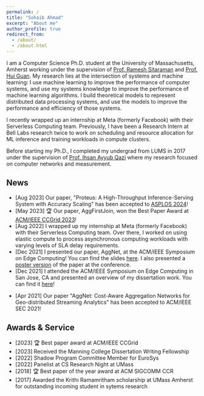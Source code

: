 ```yaml
---
permalink: /
title: "Sohaib Ahmad"
excerpt: "About me"
author_profile: true
redirect_from: 
  - /about/
  - /about.html
---
```


I am a Computer Science Ph.D. student at the University of Massachusetts, Amherst working under the supervision of [Prof. Ramesh Sitaraman](https://groups.cs.umass.edu/ramesh/) and [Prof. Hui Guan](https://guanh01.github.io/). My research lies at the intersection of systems and machine learning: I use machine learning to improve the performance of computer systems, and use my systems knowledge to improve the performance of machine learning algorithms. I build theoretical models to represent distributed data processing systems, and use the models to improve the performance and efficiency of those systems.

I recently wrapped up an internship at Meta (formerly Facebook) with their Serverless Computing team. Previously, I have been a Research Intern at Bell Labs research twice to work on scheduling and resource allocation for ML inference and training workloads in compute clusters.

Before starting my Ph.D., I completed my undergrad from LUMS in 2017 under the supervision of [Prof. Ihsan Ayyub Qazi](https://web.lums.edu.pk/~ihsan/) where my research focused on computer networks and measurement.

## News

- \[Aug 2023] Our paper, "Proteus: A High-Throughput Inference-Serving System with Accuracy Scaling" has been accepted to [ASPLOS 2024](https://www.asplos-conference.org/asplos2024/)!
- \[May 2023] 🏆 Our paper, AggFirstJoin, won the Best Paper Award at [ACM/IEEE CCGrid 2023](https://ccgrid2023.iisc.ac.in/)!
- \[Aug 2022] I wrapped up my internship at Meta (formerly Facebook) with their Serverless Computing team. Over there, I worked on using elastic compute to process asynchronous computing workloads with varying levels of SLA delay requirements.
- \[Dec 2021] I presented our paper, AggNet, at the ACM/IEEE Symposium on Edge Computing! You can find the slides [here](https://docs.google.com/presentation/d/1rYKvqSYF6Hzp3akycAFhhCMzwHYDoyhA/edit?usp=sharing&ouid=118429391061954035556&rtpof=true&sd=true). I also presented a [poster version](https://drive.google.com/file/d/1uzl7xuU3iQRNXTVWAooH0tZnhBRe8tmq/view?usp=sharing) of the paper at the conference.
- \[Dec 2021] I attended the ACM/IEEE Symposium on Edge Computing in San Jose, CA and presented an overview of my dissertation work. You can find it [here](https://docs.google.com/presentation/d/1zpZPCSeoudXF2qEwwm-WJMDjcYV0TUTU/edit?usp=sharing&ouid=118429391061954035556&rtpof=true&sd=true)!

<!-- - \[Sep 2021] Super excited to share that I will be spending the summer of 2022 as a PhD intern at Facebook! I will be joining their Serverless Computing group in Seattle, and I cannot wait for all the exciting challenges I will get to tackle. -->
<!-- - \[May 2021] I will be spending my summer as a research intern at Bell Labs  -->
- \[Apr 2021] Our paper "AggNet: Cost-Aware Aggregation Networks for Geo-distributed Streaming Analytics" has been accepted to ACM/IEEE SEC 2021!
<!-- - \[Aug 2020] I wrapped up my work as a research intern at Bell Labs and am excited to share that I will continue to collaborate with them over the coming year! -->
<!-- - Our paper "Learning from Optimal: Energy Procurement Strategies for Data Centers" was accepted to ACM e-Energy 2019! I also received a student travel grant to present my work at the conference. -->

## Awards & Service

- \[2023\] 🏆 Best paper award at ACM/IEEE CCGrid
- \[2023\] Received the Manning College Dissertation Writing Fellowship
- \[2022\] Shadow Program Committee Member for EuroSys
- \[2022\] Panelist at CS Research Night at UMass
- \[2018\] 🏆 Best paper of the year award at ACM SIGCOMM CCR
- \[2017\] Awarded the Krithi Ramamritham scholarship at UMass Amherst for outstanding incoming student in sytems research
<!-- - Received the Summer Research Program award at LUMS (2016) -->
<!-- - Student travel grants at ACM e-Energy 2019, ACM IMC 2016 -->
<!-- - Dean's Honor List at LUMS (2013-17) -->

